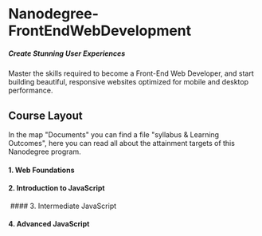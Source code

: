 # Nanodegree-FrontEndWebDevelopment
##### Create Stunning User Experiences
Master the skills required to become a Front-End Web Developer, and start building beautiful, responsive websites optimized for mobile and desktop performance.



## Course Layout

In the map "Documents" you can find a file "syllabus & Learning Outcomes", here you can read all about the attainment targets of this Nanodegree program.


  #### 1. Web Foundations
  #### 2. Introduction to JavaScript
  #### 3. Intermediate JavaScript
  #### 4. Advanced JavaScript
